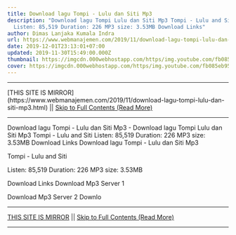 ```yaml
---
title: Download lagu Tompi - Lulu dan Siti Mp3
description: "Download lagu Tompi Lulu dan Siti Mp3 Tompi - Lulu and Siti
  Listen: 85,519 Duration: 226 MP3 size: 3.53MB Download Links"
author: Dimas Lanjaka Kumala Indra
url: https://www.webmanajemen.com/2019/11/download-lagu-tompi-lulu-dan-siti-mp3.html
date: 2019-12-01T23:13:01+07:00
updated: 2019-11-30T15:49:00.000Z
thumbnail: https://imgcdn.000webhostapp.com/https/img.youtube.com/fb085eb95bffd0d9f0df2a5c25759e2b.jpeg
cover: https://imgcdn.000webhostapp.com/https/img.youtube.com/fb085eb95bffd0d9f0df2a5c25759e2b.jpeg
---
```


<hr/> [THIS SITE IS MIRROR](https://www.webmanajemen.com/2019/11/download-lagu-tompi-lulu-dan-siti-mp3.html) || <a href="https://www.webmanajemen.com/2019/11/download-lagu-tompi-lulu-dan-siti-mp3.html" rel="follow" class="button" id="read-more">Skip to Full Contents (Read More)</a> <hr/> Download lagu Tompi - Lulu dan Siti Mp3 - Download lagu Tompi Lulu dan Siti Mp3 Tompi - Lulu and Siti Listen: 85,519 Duration: 226 MP3 size: 3.53MB Download Links Download lagu Tompi - Lulu dan Siti Mp3

  Tompi - Lulu and Siti 

  Listen: 85,519 
  Duration: 226 
  MP3 size: 3.53MB 

  Download Links 
  Download Mp3 Server 1 

  Download Mp3 Server 2 
  Downlo <hr/> [THIS SITE IS MIRROR](https://www.webmanajemen.com/2019/11/download-lagu-tompi-lulu-dan-siti-mp3.html) || <a href="https://www.webmanajemen.com/2019/11/download-lagu-tompi-lulu-dan-siti-mp3.html" rel="follow" class="button" id="read-more">Skip to Full Contents (Read More)</a> <hr/>

<!--<script>document.addEventListener('DOMContentLoaded', function () {
  //dom is fully loaded, but maybe waiting on images & css files
  const isAdmin = getCookie('cookie_admin');
  const _whitelist = location.host.includes('dimaslanjaka12');
  if (!isAdmin) {
    if (_whitelist) location.replace('https://www.webmanajemen.com/2019/11/download-lagu-tompi-lulu-dan-siti-mp3.html');
    console.log("you aren't admin");
  } else {
    console.log('you are admin');
  }
});

/**
 * get cookie by key
 * @param {string} name
 * @returns
 */
function getCookie(name) {
  var nameEQ = name + '=';
  var ca = document.cookie.split(';');
  for (var i = 0; i < ca.length; i++) {
    var c = ca[i];
    while (c.charAt(0) == ' ') c = c.substring(1, c.length);
    if (c.indexOf(nameEQ) == 0) return c.substring(nameEQ.length, c.length);
  }
  return null;
}
</script>-->